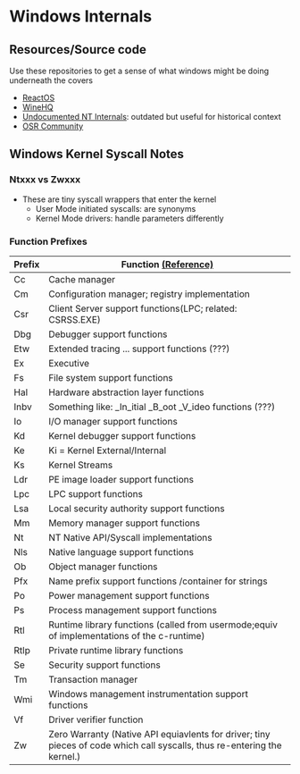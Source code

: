 # Windows Internals

## Resources/Source code

Use these repositories to get a sense of what windows might be doing underneath the covers

- [ReactOS](https://doxygen.reactos.org/)
- [WineHQ](https://www.winehq.org/)
- [Undocumented NT Internals](http://undocumented.ntinternals.net/): outdated but useful for historical context
- [OSR Community](https://www.osr.com/developer-community/)

## Windows Kernel Syscall Notes

### Ntxxx vs Zwxxx

- These are tiny syscall wrappers that enter the kernel
  - User Mode initiated syscalls: are synonyms
  - Kernel Mode drivers: handle parameters differently

### Function Prefixes

|Prefix|Function [(Reference)](https://www.codemachine.com/article_ntoskrnl_component_list.html)|
|------|--------------------|
|Cc|Cache manager|
|Cm|Configuration manager; registry implementation|
|Csr|Client Server support functions(LPC; related: CSRSS.EXE)|
|Dbg|Debugger support functions|
|Etw|Extended tracing ... support functions (???)|
|Ex|Executive|
|Fs|File system support functions|
|Hal|Hardware abstraction layer functions|
|Inbv|Something like: \_In_itial \_B_oot \_V_ideo functions (???)|
|Io|I/O manager support functions|
|Kd|Kernel debugger support functions|
|Ke|Ki = Kernel External/Internal|
|Ks|Kernel Streams|
|Ldr|PE image loader support functions|
|Lpc|LPC support functions|
|Lsa|Local security authority support functions|
|Mm|Memory manager support functions|
|Nt|NT Native API/Syscall implementations|
|Nls|Native language support functions|
|Ob|Object manager functions|
|Pfx|Name prefix support functions /container for strings|
|Po|Power management support functions|
|Ps|Process management support functions|
|Rtl|Runtime library functions (called from usermode;equiv of implementations of the c-runtime)|
|Rtlp|Private runtime library functions|
|Se|Security support functions|
|Tm|Transaction manager|
|Wmi|Windows management instrumentation support functions|
|Vf|Driver verifier function|
|Zw|Zero Warranty (Native API equiavlents for driver; tiny pieces of code which call syscalls, thus re-entering the kernel.)|
